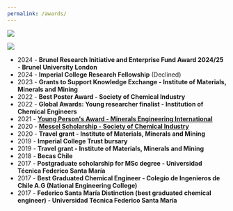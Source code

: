 ```yaml
---
permalink: /awards/
---
```


![](/_pages/2.png)

![](/_pages/awards2.png)


* 2024 - **Brunel Research Initiative and Enterprise Fund Award 2024/25 - Brunel University London**
* 2024 - **Imperial College Research Fellowship** (Declined)
* 2023 - **Grants to Support Knowledge Exchange - Institute of Materials, Minerals and Mining**
* 2022 - **Best Poster Award - Society of Chemical Industry**
* 2022 - **Global Awards: Young researcher finalist - Institution of Chemical Engineers**
* 2021 - [**Young Person's Award - Minerals Engineering International**](https://min-eng.blogspot.com/2022/03/mei-young-persons-award-2021-to-paulina.html)
* 2020 - [**Messel Scholarship - Society of Chemical Industry**](https://www.soci.org/en/news/awards/scholars/2020-paulina-quintanilla)
* 2020 - **Travel grant - Institute of Materials, Minerals and Mining**
* 2019 - **Imperial College Trust bursary**
* 2019 - **Travel grant - Institute of Materials, Minerals and Mining**
* 2018 - **Becas Chile**
* 2017 - **Postgraduate scholarship for MSc degree - Universidad Técnica Federico Santa María**
* 2017 - **Best Graduated Chemical Engineer - Colegio de Ingenieros de Chile A.G (National Engineering College)**
* 2017 - **Federico Santa María Distinction (best graduated chemical engineer) - Universidad Técnica Federico Santa María**
